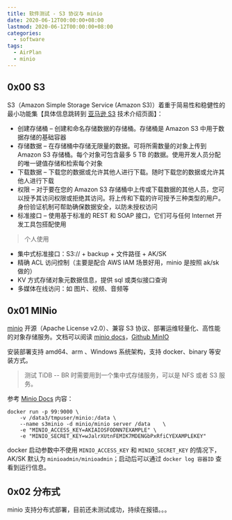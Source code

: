 ```yaml
---
title: 软件测试 - S3 协议与 minio
date: 2020-06-12T00:00:00+08:00
lastmod: 2020-06-12T00:00:00+08:00
categories:
  - software
tags:
  - AirPlan
  - minio
---
```

## 0x00 S3

S3（Amazon Simple Storage Service (Amazon S3)）着重于简易性和稳健性的最小功能集【具体信息跳转到 [亚马逊 S3](https://docs.aws.amazon.com/zh_cn/AmazonS3/latest/dev/Introduction.html) 技术介绍页面】：

- 创建存储桶 – 创建和命名存储数据的存储桶。存储桶是 Amazon S3 中用于数据存储的基础容器
- 存储数据 – 在存储桶中存储无限量的数据。可将所需数量的对象上传到 Amazon S3 存储桶。每个对象可包含最多 5 TB 的数据。使用开发人员分配的唯一键值存储和检索每个对象
- 下载数据 – 下载您的数据或允许其他人进行下载。随时下载您的数据或允许其他人进行下载
- 权限 – 对于要在您的 Amazon S3 存储桶中上传或下载数据的其他人员，您可以授予其访问权限或拒绝其访问。将上传和下载的许可授予三种类型的用户。身份验证机制可帮助确保数据安全，以防未授权访问
- 标准接口 – 使用基于标准的 REST 和 SOAP 接口，它们可与任何 Internet 开发工具包搭配使用

> 个人使用

- 集中式标准接口：S3:// + backup + 文件路径 + AK/SK
- 精确 ACL 访问控制（主要是配合 AWS IAM 场景好用，minio 是按照 ak/sk 做的）
- KV 方式存储对象元数据信息，提供 sql 或类似接口查询
- 多媒体在线访问：如 图片、视频、音频等

## 0x01 MINio

[minio](https://min.io/) 开源（Apache License v2.0）、兼容 S3 协议、部署运维轻量化、高性能的对象存储服务。文档可以阅读 [minio docs](https://docs.min.io/docs/minio-quickstart-guide.html)，[Github MinIO](https://github.com/minio/minio)

安装部署支持 amd64、arm 、Windows 系统架构，支持 docker、binary 等安装方式。

> 测试 TiDB -- BR 时需要用到一个集中式存储服务，可以是 NFS 或者 S3 服务。

参考 [Minio Docs](https://docs.min.io/docs/minio-docker-quickstart-guide.html) 内容：

```shell
docker run -p 99:9000 \
    -v /data3/tmpuser/minio:/data \
    --name s3minio -d minio/minio server /data    \
    -e "MINIO_ACCESS_KEY=AKIAIOSFODNN7EXAMPLE" \
    -e "MINIO_SECRET_KEY=wJalrXUtnFEMIK7MDENGbPxRfiCYEXAMPLEKEY"
```

docker 启动参数中不使用 `MINIO_ACCESS_KEY` 和 `MINIO_SECRET_KEY` 的情况下，AK/SK 默认为 `minioadmin/minioadmin`；启动后可以通过 `docker log 容器ID` 查看到运行信息。

## 0x02 分布式

minio 支持分布式部署，目前还未测试成功，持续在报错。。。
